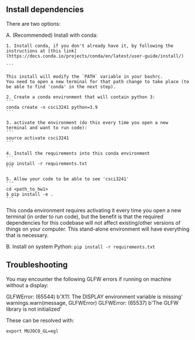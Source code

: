## Install dependencies

There are two options:

A. (Recommended) Install with conda:

    1. Install conda, if you don't already have it, by following the instructions at [this link](https://docs.conda.io/projects/conda/en/latest/user-guide/install/)

    ```

    This install will modify the `PATH` variable in your bashrc.
    You need to open a new terminal for that path change to take place (to be able to find 'conda' in the next step).

    2. Create a conda environment that will contain python 3:
    ```
    conda create -n csci3241 python=3.9
    ```

    3. activate the environment (do this every time you open a new terminal and want to run code):
    ```
    source activate csci3241
    ```

    4. Install the requirements into this conda environment
    ```
    pip install -r requirements.txt
    ```

    5. Allow your code to be able to see 'csci3241'
    ```
    cd <path_to_hw1>
    $ pip install -e .
    ```

This conda environment requires activating it every time you open a new terminal (in order to run code), but the benefit is that the required dependencies for this codebase will not affect existing/other versions of things on your computer. This stand-alone environment will have everything that is necessary.

B. Install on system Python:
`
	pip install -r requirements.txt
	`

## Troubleshooting

You may encounter the following GLFW errors if running on machine without a display:

GLFWError: (65544) b'X11: The DISPLAY environment variable is missing'
warnings.warn(message, GLFWError)
GLFWError: (65537) b'The GLFW library is not initialized'

These can be resolved with:

```
export MUJOCO_GL=egl
```
